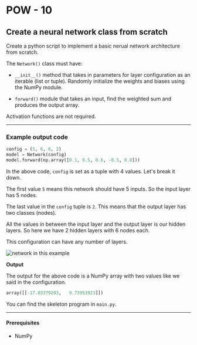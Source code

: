 # POW - 10

## Create a neural network class from scratch

Create a python script to implement a basic nerual network architecture from scratch.

The `Network()` class must have:

- `__init__()` method that takes in parameters for layer configuration as an iterable (list or tuple). Randomly initialize the weights and biases using the NumPy module.

- `forward()` module that takes an input, find the weighted sum and produces the output array.

Activation functions are not required.

---

### Example output code

```python
config = (5, 6, 6, 2)
model = Network(config)
model.forward(np.array([0.1, 0.5, 0.6, -0.5, 0.8]))
```

In the above code, `config` is set as a tuple with 4 values. Let's break it down.

The first value `5` means this network should have 5 inputs. So the input layer has 5 nodes.

The last value in the `config` tuple is `2`. This means that the output layer has two classes (nodes). 

All the values in between the input layer and the output layer is our hidden layers. So here we have 2 hidden layers with 6 nodes each.

This configuration can have any  number of layers.

![network in this example](images\SimpleNetwork.gif)

**Output**

The output for the above code is a NumPy array with two values like we said in the configuration.

```python
array([[-17.03379203,   9.73953923]])
```

You can find the skeleton program in `main.py`.

---

#### Prerequisites

- NumPy
